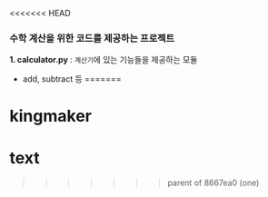 <<<<<<< HEAD
### 수학 계산을 위한 코드를 제공하는 프로젝트

**1. calculator.py** : `계산기`에 있는 기능들을 제공하는 모듈
- add, subtract 등
=======
# kingmaker

# text

>>>>>>> parent of 8667ea0 (one)

